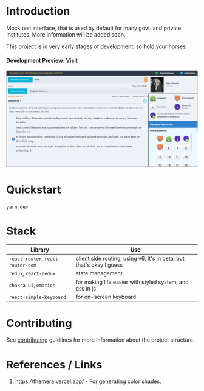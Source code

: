 # Introduction

Mock test interface, that is used by default for many govt. and private institutes.
More information will be added soon.

This project is in very early stages of development, so hold your horses.

#### Development Preview: [Visit](https://testiny.vercel.app)

![Screenshot](./images/scr1.png)

# Quickstart

`yarn dev`

# Stack

| Library                            | Use                                                                  |
| ---------------------------------- | -------------------------------------------------------------------- |
| `react-router`, `react-router-dom` | client side routing, using v6, it's in beta, but that's okay I guess |
| `redux`, `react-redux`             | state management                                                     |
| `chakra-ui`, `emotion`             | for making life easier with styled system, and css in js             |
| `react-simple-keyboard`            | for on-screen keyboard                                               |

# Contributing

See [contributing](./contributing.md) guidlines for more information about the project structure.

# References / Links

1. https://themera.vercel.app/ - For generating color shades.

